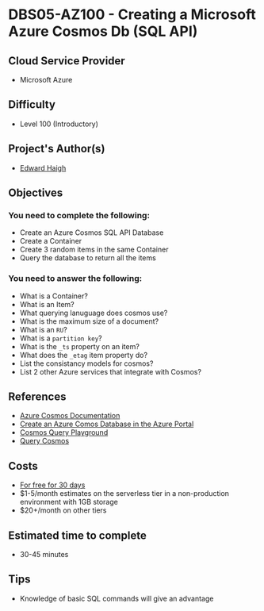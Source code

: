 # DBS05-AZ100 - Creating a Microsoft Azure Cosmos Db (SQL API)

## Cloud Service Provider
- Microsoft Azure

## Difficulty

- Level 100 (Introductory)

## Project's Author(s)


- [Edward Haigh](https://twitter.com/EddyHaigh)

## Objectives

### You need to complete the following:

- Create an Azure Cosmos SQL API Database
- Create a Container
- Create 3 random items in the same Container
- Query the database to return all the items

### You need to answer the following:

- What is a Container?
- What is an Item?
- What querying lanuguage does cosmos use?
- What is the maximum size of a document?
- What is an `RU`?
- What is a `partition key`?
- What is the `_ts` property on an item?
- What does the `_etag` item property do?
- List the consistancy models for cosmos?
- List 2 other Azure services that integrate with Cosmos?

## References

- [Azure Cosmos Documentation](https://docs.microsoft.com/en-gb/azure/cosmos-db/introduction)
- [Create an Azure Comos Database in the Azure Portal](https://docs.microsoft.com/en-gb/azure/cosmos-db/create-cosmosdb-resources-portal)
- [Cosmos Query Playground](https://www.documentdb.com/sql/demo)
- [Query Cosmos](https://cosmos.azure.com)

## Costs
- [For free for 30 days](https://azure.microsoft.com/en-gb/try/cosmosdb/) 
- $1-5/month estimates on the serverless tier in a non-production environment with 1GB storage
- $20+/month on other tiers 

## Estimated time to complete
- 30-45 minutes

## Tips
* Knowledge of basic SQL commands will give an advantage
